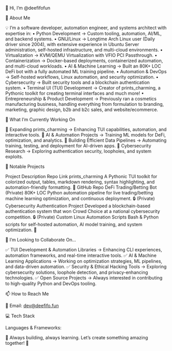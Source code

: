 
👋 Hi, I’m @deefifofun

🚀 About Me

💡 I’m a software developer, automation engineer, and systems architect with expertise in:
	•	Python Development → Custom tooling, automation, AI/ML, and backend systems.
  	•	GNU/Linux → Longtime Arch Linux user (Daily driver since 2004), with extensive experience in Ubuntu Server administration, self-hosted infrastructure, and multi-cloud environments.
   	•	Virtualization → KVM/QEMU Virtualization with VFIO PCI Passthrough.
    	•	Containerization → Docker-based deployments, containerized automation, and multi-cloud workloads.
	•	AI & Machine Learning → Built an 80K+ LOC DeFi bot with a fully automated ML training pipeline.
	•	Automation & DevOps → Self-hosted workflows, Linux automation, and security optimization.
	•	Cybersecurity → Built security tools and a blockchain authentication system.
 	•	Terminal UI (TUI) Development → Creator of prints_charming, a Pythonic toolkit for creating terminal interfaces and much more!
	•	Entrepreneurship & Product Development → Previously ran a cosmetics manufacturing business, handling everything from formulation to branding, marketing, graphic design, b2b and b2c sales, and website/ecommerce.

🔬 What I’m Currently Working On

🌟 Expanding prints_charming → Enhancing TUI capabilities, automation, and interactive tools.
🤖 AI & Automation Projects → Training ML models for DeFi, optimization, and analytics.
📡 Building Efficient Data Pipelines → Automating training, testing, and deployment for AI-driven apps.
📜 Cybersecurity Research → Exploring authentication security, loopholes, and system exploits.

📌 Notable Projects

Project	Description	Repo Link
prints_charming	A Pythonic TUI toolkit for colorized output, tables, markdown rendering, syntax highlighting, and automation-friendly formatting.	🔗 GitHub Repo
DeFi Trading/Betting Bot (Private)	80K+ LOC Python automation pipeline for live trading/betting machine learning optimization, and continuous deployment.	🔒 (Private)
Cybersecurity Authentication Project	Developed a blockchain-based authentication system that won Crowd Choice at a national cybersecurity competition.	🔒 (Private)
Custom Linux Automation Scripts	Bash & Python scripts for self-hosted automation, AI model training, and system optimization.	🔗 

🤝 I’m Looking to Collaborate On…

✅ TUI Development & Automation Libraries → Enhancing CLI experiences, automation frameworks, and real-time interactive tools.
✅ AI & Machine Learning Applications → Working on optimization strategies, ML pipelines, and data-driven automation.
✅ Security & Ethical Hacking Tools → Exploring cybersecurity solutions, loophole detection, and privacy-enhancing technologies.
✅ Open Source Projects → Always interested in contributing to high-quality Python and DevOps tooling.

📫 How to Reach Me

📧 Email: dev@deefifo.fun


💻 Tech Stack

Languages & Frameworks:
	

🌟 Always building, always learning. Let’s create something amazing together! 🚀
